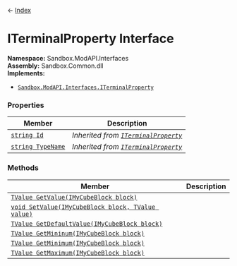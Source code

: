 ← [Index](index.md)
# ITerminalProperty Interface
**Namespace:** Sandbox.ModAPI.Interfaces  
**Assembly:** Sandbox.Common.dll  
**Implements:**
* [`Sandbox.ModAPI.Interfaces.ITerminalProperty`](Sandbox.ModAPI.Interfaces.ITerminalProperty.md)
### Properties
|Member|Description|
|---|---|
|[`string Id`](Sandbox.ModAPI.Interfaces.Id.md)|_Inherited from [`ITerminalProperty`](Sandbox.ModAPI.Interfaces.ITerminalProperty.md)_|
|[`string TypeName`](Sandbox.ModAPI.Interfaces.TypeName.md)|_Inherited from [`ITerminalProperty`](Sandbox.ModAPI.Interfaces.ITerminalProperty.md)_|
### Methods
|Member|Description|
|---|---|
|[`TValue GetValue(IMyCubeBlock block)`](Sandbox.ModAPI.Interfaces.GetValue.md)||
|[`void SetValue(IMyCubeBlock block, TValue value)`](Sandbox.ModAPI.Interfaces.SetValue.md)||
|[`TValue GetDefaultValue(IMyCubeBlock block)`](Sandbox.ModAPI.Interfaces.GetDefaultValue.md)||
|[`TValue GetMininum(IMyCubeBlock block)`](Sandbox.ModAPI.Interfaces.GetMininum.md)||
|[`TValue GetMinimum(IMyCubeBlock block)`](Sandbox.ModAPI.Interfaces.GetMinimum.md)||
|[`TValue GetMaximum(IMyCubeBlock block)`](Sandbox.ModAPI.Interfaces.GetMaximum.md)||
